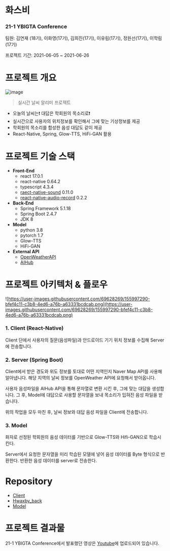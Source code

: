 # 화스비



### 21-1 YBIGTA Conference

팀원: 김연재 (18기), 이화영(17기), 김희진(17기), 이유림(17기), 정원선(17기), 이학림 (17기)

프로젝트 기간: 2021-06-05 ~ 2021-06-26


# 프로젝트 개요



![image](https://user-images.githubusercontent.com/35593748/156005075-4aaa0bbc-f08a-405a-8431-61f03dd1e562.png)

> 실시간 날씨 알리미 프로젝트

- 오늘의 날씨는❗ 대답은 학회원의 목소리로❗
- 실시간으로 사용자의 위치정보를 확인해서 그에 맞는 기상정보를 제공
- 학회원의 목소리를 합성한 음성 대답도 같이 제공
- React-Native, Spring, Glow-TTS, HiFi-GAN 활용

# 프로젝트 기술 스택



- **Front-End**
    - react 17.0.1
    - react-native 0.64.2
    - typescript 4.3.4
    - [raect-native-sound](https://www.npmjs.com/package/react-native-sound) 0.11.0
    - [react-native-audio-record](https://www.npmjs.com/package/react-native-sound) 0.2.2
- **Back-End**
    - Spring Framework 5.1.18
    - Spring Boot 2.4.7
    - JDK 8
- **Model**
    - python 3.8
    - pytorch 1.7
    - Glow-TTS
    - HiFi-GAN
- **External API**
    - [OpenWeatherAPI](https://openweathermap.org/api)
    - [AIHub](https://aiopen.etri.re.kr/service_api.php)

# 프로젝트 아키텍처 & 플로우



![https://user-images.githubusercontent.com/69628269/155997290-bfef4c11-c3b8-4ed6-a76b-a63331bcdcab.png](https://user-images.githubusercontent.com/69628269/155997290-bfef4c11-c3b8-4ed6-a76b-a63331bcdcab.png)

### 1. Client (React-Native)

Client 단에서 사용자의 질문(음성파일)과 안드로이드 기기 위치 정보를 수집해 Server에 전송합니다.

### 2. Server (Spring Boot)

Client에서 받은 경도와 위도 정보를 토대로 어떤 지역인지 Naver Map API를 사용해 알아냅니다. 해당 지역의 날씨 정보를 OpenWeather API에 요청해서 받아옵니다.

사용자 음성파일을 AIHub API을 통해 문자열로 변환 시킨 후, 그에 맞는 대답을 생성합니다. 그 후, Model에 대답으로 사용할 문자열을 보내 목소리가 입혀진 음성 파일을 받습니다.

위의 작업을 모두 마친 후, 날씨 정보와 대답 음성 파일을 Client에 전송합니다.

### 3. Model

화자로 선정된 학회원의 음성 데이터를 기반으로 Glow-TTS와 Hifi-GAN으로 학습시킨다.

Server에서 요청한 문자열을 미리 학습된 모델에 넣어 음성 데이터를 Byte 형식으로 반환한다. 반환한 음성 데이터를 server로 전송한다.

# Repository



- [Client](https://github.com/2hwayoung/Hwaxby/tree/main/Client/README.md)
- [Hwaxby_back](https://github.com/2hwayoung/Hwaxby/tree/main/Hwaxby_back/README.md)
- [Model](https://github.com/2hwayoung/Hwaxby/tree/main/Model/README.md)

# 프로젝트 결과물



21-1 YBIGTA Conference에서 발표했던 영상은 [Youtube](https://www.youtube.com/watch?v=-DDcqjeOwEs&list=PLIZ3mKAU9rah0SrBdKdzqZJYcCmEZH_-r&index=7)에 업로드되어 있습니다.
